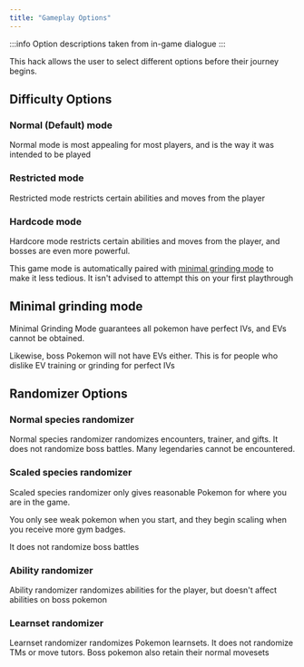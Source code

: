 ```yaml
---
title: "Gameplay Options"
---
```

:::info
Option descriptions taken from in-game dialogue
:::

This hack allows the user to select different options before their journey begins.

## Difficulty Options

### Normal (Default) mode
Normal mode is most appealing for most players, and is the way it was intended to be played

### Restricted mode
Restricted mode restricts certain abilities and moves from the player

### Hardcode mode
Hardcore mode restricts certain abilities and moves from the player, and bosses are even more powerful. 

This game mode is automatically paired with [minimal grinding mode](#minimal-grinding-mode) to make it less tedious. It isn't advised to attempt this on your first playthrough 

## Minimal grinding mode
Minimal Grinding Mode guarantees all pokemon have perfect IVs, and EVs cannot be obtained. 

Likewise, boss Pokemon will not have EVs either. This is for people who dislike EV training or grinding for perfect IVs

## Randomizer Options
### Normal species randomizer
Normal species randomizer randomizes encounters, trainer, and gifts. It does not randomize boss battles. Many legendaries cannot be encountered.

### Scaled species randomizer
Scaled species randomizer only gives reasonable Pokemon for where you are in the game.

You only see weak pokemon when you start, and they begin scaling when you receive more gym badges. 

It does not randomize boss battles

### Ability randomizer
Ability randomizer randomizes abilities for the player, but doesn't affect abilities on boss pokemon

### Learnset randomizer
Learnset randomizer randomizes Pokemon learnsets. It does not randomize TMs or move tutors. Boss pokemon also retain their normal movesets

